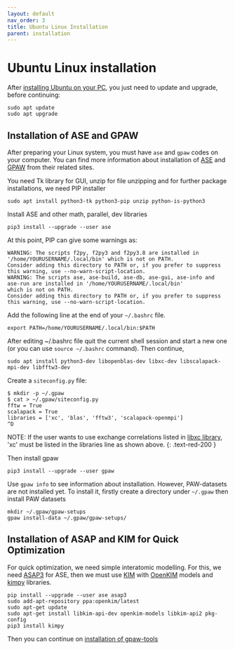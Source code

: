 ```yaml
---
layout: default
nav_order: 3
title: Ubuntu Linux Installation
parent: installation
---
```



# Ubuntu Linux installation

After [installing Ubuntu on your PC](https://ubuntu.com/tutorials/install-ubuntu-desktop#1-overview), you just need to update and upgrade, before continuing:

    sudo apt update
    sudo apt upgrade
    
## Installation of ASE and GPAW

After preparing your Linux system, you must have `ase` and `gpaw` codes on your computer. You can find more information about installation of [ASE](https://wiki.fysik.dtu.dk/ase/install.html) and [GPAW](https://wiki.fysik.dtu.dk/gpaw/install.html) from their related sites.

You need Tk library for GUI, unzip for file unzipping and for further package installations, we need PIP installer

    sudo apt install python3-tk python3-pip unzip python-is-python3

Install ASE and other math, parallel, dev libraries

    pip3 install --upgrade --user ase
    
At this point, PIP can give some warnings as:

    WARNING: The scripts f2py, f2py3 and f2py3.8 are installed in '/home/YOURUSERNAME/.local/bin' which is not on PATH.
    Consider adding this directory to PATH or, if you prefer to suppress this warning, use --no-warn-script-location.
    WARNING: The scripts ase, ase-build, ase-db, ase-gui, ase-info and ase-run are installed in '/home/YOURUSERNAME/.local/bin' 
    which is not on PATH.
    Consider adding this directory to PATH or, if you prefer to suppress this warning, use --no-warn-script-location.

Add the following line at the end of your ``~/.bashrc`` file.

    export PATH=/home/YOURUSERNAME/.local/bin:$PATH
    

After editing ~/.bashrc file quit the current shell session and start a new one (or you can use `source ~/.bashrc` command). Then continue,

    sudo apt install python3-dev libopenblas-dev libxc-dev libscalapack-mpi-dev libfftw3-dev

Create a `siteconfig.py` file:

```
$ mkdir -p ~/.gpaw
$ cat > ~/.gpaw/siteconfig.py
fftw = True
scalapack = True
libraries = ['xc', 'blas', 'fftw3', 'scalapack-openmpi']
^D
```

NOTE: If the user wants to use exchange correlations listed in [libxc library](https://www.tddft.org/programs/libxc/), 'xc' must be listed in the libraries line as shown above.
{: .text-red-200 }


Then install gpaw

    pip3 install --upgrade --user gpaw

Use `gpaw info` to see information about installation. However, PAW-datasets are not installed yet. To install it, firstly create a directory under `~/.gpaw` then install PAW datasets

    mkdir ~/.gpaw/gpaw-setups
    gpaw install-data ~/.gpaw/gpaw-setups/

## Installation of ASAP and KIM for Quick Optimization

For quick optimization, we need simple interatomic modelling. For this, we need [ASAP3](https://wiki.fysik.dtu.dk/asap/) for ASE, then we must use [KIM](https://openkim.org/kim-api/) with [OpenKIM](https://openkim.org/) models and [kimpy](https://github.com/openkim/kimpy) libraries.

    pip install --upgrade --user ase asap3
    sudo add-apt-repository ppa:openkim/latest
    sudo apt-get update
    sudo apt-get install libkim-api-dev openkim-models libkim-api2 pkg-config
    pip3 install kimpy

     
Then you can continue on [installation of gpaw-tools](installationofgpawtools.md)


